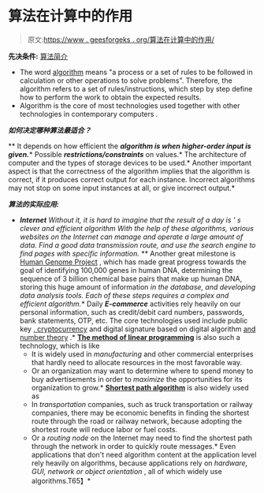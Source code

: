 # 算法在计算中的作用

> 原文:[https://www . geesforgeks . org/算法在计算中的作用/](https://www.geeksforgeeks.org/the-role-of-algorithms-in-computing/)

**先决条件:** [算法简介](https://www.geeksforgeeks.org/introduction-to-algorithms/)

*   The word [algorithm](https://www.geeksforgeeks.org/fundamentals-of-algorithms/) means "a process or a set of rules to be followed in calculation or other operations to solve problems". Therefore, the algorithm refers to a set of rules/instructions, which step by step define how to perform the work to obtain the expected results.
*   Algorithm is the core of most technologies used together with other technologies in contemporary computers *.*

***如何决定哪种算法最适合？***

**   It depends on how efficient the ***algorithm is when higher-order input is given.****   Possible ***restrictions/constraints*** on values.*   The architecture of computer and the types of storage devices to be used.*   Another important aspect is that the correctness of the algorithm implies that the algorithm is correct, if it produces correct output for each instance. Incorrect algorithms may not stop on some input instances at all, or give incorrect output.*

***算法的实际应用:***

*   ****Internet*** Without it, it is hard to imagine that the result of a day is *' s clever and efficient algorithm* With the help of these algorithms, various websites on the Internet can manage and operate a large amount of data. Find a good data transmission route, and use the search engine to find pages with specific information.*
**   Another great milestone is [Human Genome Project](https://en.wikipedia.org/wiki/Human_Genome_Project) , which has made great progress towards the goal of identifying 100,000 genes in human DNA, determining the sequence of 3 billion chemical base pairs that make up human DNA, storing this huge amount of information *in the database, and developing data analysis tools. Each of these steps requires *a complex and efficient algorithm.***   Daily ***E-commerce*** activities rely heavily on our personal information, such as credit/debit card numbers, passwords, bank statements, OTP, etc. The core technologies used include public key [, cryptocurrency](https://www.geeksforgeeks.org/what-is-a-cryptocurrency/) and digital signature based on digital algorithm [and number theory](https://en.wikipedia.org/wiki/Number_theory) .*   **[The method of linear programming](https://www.geeksforgeeks.org/linear-programming/)** is also such a technology, which is like
    *   It is widely used in *manufacturing* and other commercial enterprises that hardly need to allocate resources in the most favorable way.
    *   Or an organization may want to determine where to spend money to buy advertisements in order to *maximize* the opportunities for its organization to grow.*   **[Shortest path algorithm](https://www.geeksforgeeks.org/dijkstras-shortest-path-algorithm-greedy-algo-7/)** is also widely used as
    *   In *transportation* companies, such as truck transportation or railway companies, there may be economic benefits in finding the shortest route through the road or railway network, because adopting the shortest route will reduce labor or fuel costs.
    *   Or a *routing node* on the Internet may need to find the shortest path through the network in order to quickly route messages.*   Even applications that don't need algorithm content at the application level rely heavily on algorithms, because applications rely on *hardware, GUI, network or object orientation* , all of which widely use algorithms.T65】*